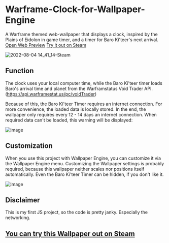 # Warframe-Clock-for-Wallpaper-Engine
A Warframe themed web-wallpaper that displays a clock, inspired by the Plains of Eidolon in game timer, and a timer for Baro Ki'teer's next arrival.
[Open Web Preview](https://zappic3.github.io/Warframe-Clock-for-Wallpaper-Engine)
[Try it out on Steam](https://steamcommunity.com/sharedfiles/filedetails/?id=2742776809)

![2022-08-04 14_41_14-Steam](https://user-images.githubusercontent.com/79416867/182860588-f3a33b5e-9783-465e-89da-8d29c29ef64c.png)

## Function
The clock uses your local computer time, while the Baro Ki'teer timer loads Baro's arrival time and planet from the Warframstatus Void Trader API.
(https://api.warframestat.us/pc/voidTrader)

Because of this, the Baro Ki'teer Timer requires an internet connection. For more convenience, the loaded data is locally stored. In the end, the wallpaper only requires every 12 - 14 days an internet connection. When required data can't be loaded, this warning will be displayed:

![image](https://user-images.githubusercontent.com/79416867/182865272-2cf92f96-8283-4df2-9e77-b0f265fc7454.png)

## Customization
When you use this project with Wallpaper Engine, you can customize it via the Wallpaper Engine menu.
Customizing the Wallpaper settings is probably required, because this wallpaper neither scales nor positions itself automatically. 
Even the Baro Ki'teer Timer can be hidden, if you don't like it. 

![image](https://user-images.githubusercontent.com/79416867/182860792-238e5a6c-5ff2-45c8-bd15-3cfc64c911b6.png)

## Disclaimer
This is my first JS project, so the code is pretty janky. Especially the networking.

## [You can try this Wallpaper out on Steam](https://steamcommunity.com/sharedfiles/filedetails/?id=2742776809)
